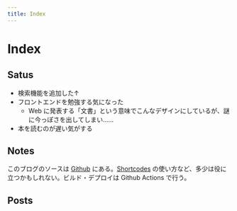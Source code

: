 ```yaml
---
title: Index
---
```


# Index

## Satus
- 検索機能を追加した↑
- フロントエンドを勉強する気になった
	- Web に発表する「文書」という意味でこんなデザインにしているが、謎に今っぽさを出してしまい……
- 本を読むのが遅い気がする

## Notes
このブログのソースは [Github](https://github.com/tbsmcd/tbsmcd.github.io/tree/source) にある。[Shortcodes](https://gohugo.io/content-management/shortcodes/) の使い方など、多少は役に立つかもしれない。ビルド・デプロイは Github Actions で行う。

## Posts
